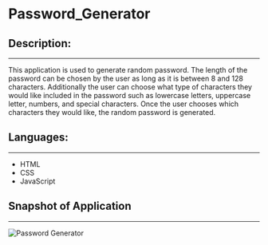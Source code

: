 # Password_Generator

## Description:

---

This application is used to generate random password. The length of the password can be chosen by the user as long as it is between 8 and 128 characters. Additionally the user can choose what type of characters they would like included in the password such as lowercase letters, uppercase letter, numbers, and special characters. Once the user chooses which characters they would like, the random password is generated.

## Languages:

---

- HTML
- CSS
- JavaScript

## Snapshot of Application

---
![Password Generator](https://user-images.githubusercontent.com/108437661/184997447-4fe3bcab-c6db-4129-b798-a39904725abf.png)
